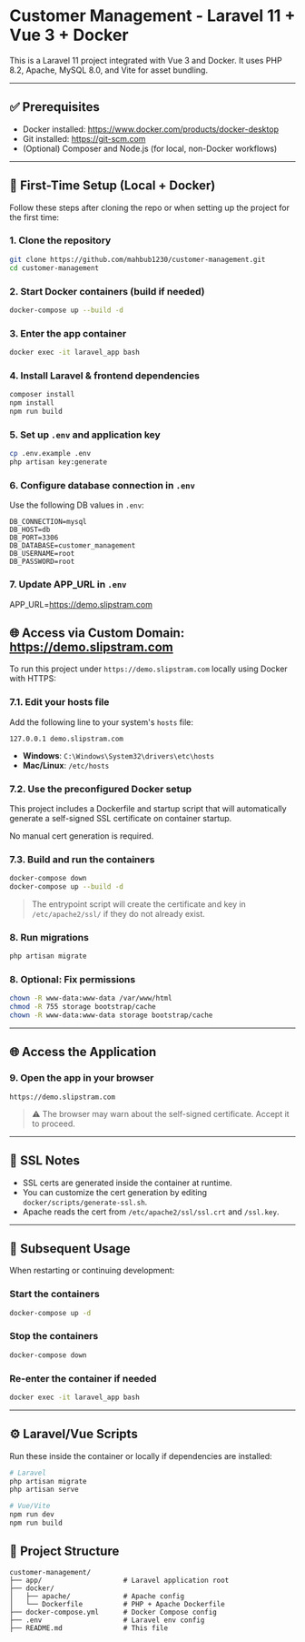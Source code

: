 # Customer Management - Laravel 11 + Vue 3 + Docker

This is a Laravel 11 project integrated with Vue 3 and Docker. It uses PHP 8.2, Apache, MySQL 8.0, and Vite for asset bundling.

---

## ✅ Prerequisites

- Docker installed: https://www.docker.com/products/docker-desktop
- Git installed: https://git-scm.com
- (Optional) Composer and Node.js (for local, non-Docker workflows)

---

## 🚀 First-Time Setup (Local + Docker)

Follow these steps after cloning the repo or when setting up the project for the first time:

### 1. Clone the repository

```bash
git clone https://github.com/mahbub1230/customer-management.git
cd customer-management
```

### 2. Start Docker containers (build if needed)

```bash
docker-compose up --build -d
```

### 3. Enter the app container

```bash
docker exec -it laravel_app bash
```

### 4. Install Laravel & frontend dependencies

```bash
composer install
npm install
npm run build
```

### 5. Set up `.env` and application key

```bash
cp .env.example .env
php artisan key:generate
```

### 6. Configure database connection in `.env`

Use the following DB values in `.env`:

```
DB_CONNECTION=mysql
DB_HOST=db
DB_PORT=3306
DB_DATABASE=customer_management
DB_USERNAME=root
DB_PASSWORD=root
```

### 7. Update APP_URL in `.env`

APP_URL=https://demo.slipstram.com

## 🌐 Access via Custom Domain: https://demo.slipstram.com

To run this project under `https://demo.slipstram.com` locally using Docker with HTTPS:

### 7.1. Edit your hosts file

Add the following line to your system's `hosts` file:

```
127.0.0.1 demo.slipstram.com
```

- **Windows**: `C:\Windows\System32\drivers\etc\hosts`
- **Mac/Linux**: `/etc/hosts`

### 7.2. Use the preconfigured Docker setup

This project includes a Dockerfile and startup script that will automatically generate a self-signed SSL certificate on container startup.

No manual cert generation is required.

### 7.3. Build and run the containers

```bash
docker-compose down
docker-compose up --build -d
```

> The entrypoint script will create the certificate and key in `/etc/apache2/ssl/` if they do not already exist.


### 8. Run migrations

```bash
php artisan migrate
```

### 8. Optional: Fix permissions

```bash
chown -R www-data:www-data /var/www/html
chmod -R 755 storage bootstrap/cache
chown -R www-data:www-data storage bootstrap/cache
```

---

## 🌐 Access the Application

### 9. Open the app in your browser

```
https://demo.slipstram.com
```

> ⚠️ The browser may warn about the self-signed certificate. Accept it to proceed.

---

## 📄 SSL Notes

- SSL certs are generated inside the container at runtime.
- You can customize the cert generation by editing `docker/scripts/generate-ssl.sh`.
- Apache reads the cert from `/etc/apache2/ssl/ssl.crt` and `/ssl.key`.


---

## 🔁 Subsequent Usage

When restarting or continuing development:

### Start the containers

```bash
docker-compose up -d
```

### Stop the containers

```bash
docker-compose down
```

### Re-enter the container if needed

```bash
docker exec -it laravel_app bash
```

---

## ⚙️ Laravel/Vue Scripts

Run these inside the container or locally if dependencies are installed:

```bash
# Laravel
php artisan migrate
php artisan serve

# Vue/Vite
npm run dev
npm run build
```

## 📂 Project Structure

```
customer-management/
├── app/                    # Laravel application root
├── docker/
│   ├── apache/             # Apache config
│   └── Dockerfile          # PHP + Apache Dockerfile
├── docker-compose.yml      # Docker Compose config
├── .env                    # Laravel env config
├── README.md               # This file
```



